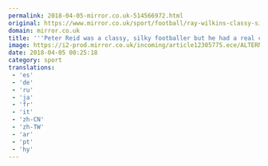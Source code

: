 ```yaml
---
permalink: 2018-04-05-mirror.co.uk-514566972.html
original: https://www.mirror.co.uk/sport/football/ray-wilkins-classy-silky-footballer-12306507
domain: mirror.co.uk
title: '''Peter Reid was a classy, silky footballer but he had a real competitive edge'''
image: https://i2-prod.mirror.co.uk/incoming/article12305775.ece/ALTERNATES/s1200/Ray-Wilkins.jpg
date: 2018-04-05 00:25:18
category: sport
translations: 
 - 'es'
 - 'de'
 - 'ru'
 - 'ja'
 - 'fr'
 - 'it'
 - 'zh-CN'
 - 'zh-TW'
 - 'ar'
 - 'pt'
 - 'hy'
---
```


